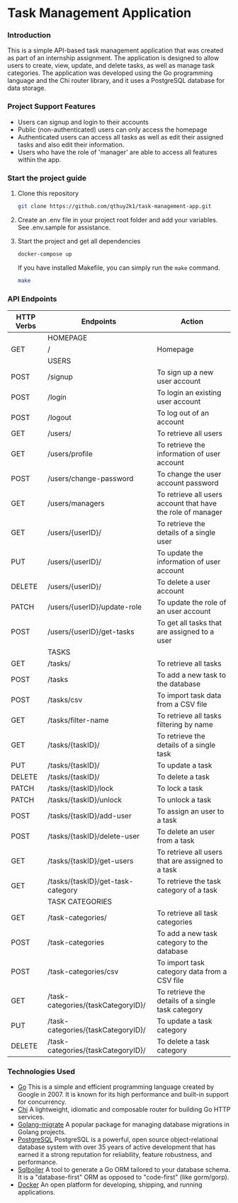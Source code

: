 # Task Management Application
### Introduction
This is a simple API-based task management application that was created as part of an internship assignment. The application is designed to allow users to create, view, update, and delete tasks, as well as manage task categories. The application was developed using the Go programming language and the Chi router library, and it uses a PostgreSQL database for data storage.
### Project Support Features
* Users can signup and login to their accounts
* Public (non-authenticated) users can only access the homepage
* Authenticated users can access all tasks as well as edit their assigned tasks and also edit their information.
* Users who have the role of 'manager' are able to access all features within the app.
### Start the project guide
1. Clone this repository
    ```sh
    git clone https://github.com/qthuy2k1/task-management-app.git
    ```
2. Create an .env file in your project root folder and add your variables. See .env.sample for assistance.

3. Start the project and get all dependencies
    ```sh 
    docker-compose up
    ``` 
    If you have installed Makefile, you can simply run the <code>make</code> command.
    ```sh
    make
    ```
### API Endpoints
| HTTP Verbs | Endpoints | Action |
| --- | --- | --- |
| | HOMEPAGE |
| GET | / | Homepage |
| | USERS |
| POST | /signup | To sign up a new user account |
| POST | /login | To login an existing user account |
| POST | /logout | To log out of an account |
| GET | /users/ | To retrieve all users |
| GET | /users/profile | To retrieve the information of user account |
| POST | /users/change-password | To change the user account password |
| GET | /users/managers | To retrieve all users account that have the role of manager |
| GET | /users/{userID}/ | To retrieve the details of a single user |
| PUT | /users/{userID}/ | To update the information of user account |
| DELETE | /users/{userID}/ | To delete a user account |
| PATCH | /users/{userID}/update-role | To update the role of an user account |
| POST | /users/{userID}/get-tasks | To get all tasks that are assigned to a user |
| | TASKS |
| GET | /tasks/ | To retrieve all tasks |
| POST | /tasks | To add a new task to the database |
| POST | /tasks/csv | To import task data from a CSV file |
| GET | /tasks/filter-name | To retrieve all tasks filtering by name |
| GET | /tasks/{taskID}/ | To retrieve the details of a single task |
| PUT | /tasks/{taskID}/ | To update a task |
| DELETE | /tasks/{taskID}/ | To delete a task |
| PATCH | /tasks/{taskID}/lock | To lock a task |
| PATCH | /tasks/{taskID}/unlock | To unlock a task |
| POST | /tasks/{taskID}/add-user | To assign an user to a task |
| POST | /tasks/{taskID}/delete-user | To delete an user from a task |
| GET | /tasks/{taskID}/get-users | To retrieve all users that are assigned to a task |
| GET | /tasks/{taskID}/get-task-category | To retrieve the task category of a task |
| | TASK CATEGORIES |
| GET | /task-categories/ | To retrieve all task categories |
| POST | /task-categories | To add a new task category to the database |
| POST | /task-categories/csv | To import task category data from a CSV file |
| GET | /task-categories/{taskCategoryID}/ | To retrieve the details of a single task category |
| PUT | /task-categories/{taskCategoryID}/ | To update a task category |
| DELETE | /task-categories/{taskCategoryID}/ | To delete a task category |
### Technologies Used
* [Go](https://go.dev/) This is a simple and efficient programming language created by Google in 2007. It is known for its high performance and built-in support for concurrency.
* [Chi](https://go-chi.io/) A lightweight, idiomatic and composable router for building Go HTTP services.
* [Golang-migrate](https://github.com/golang-migrate/migrate) A popular package for managing database migrations in Golang projects.
* [PostgreSQL](https://www.postgresql.org/) PostgreSQL is a powerful, open source object-relational database system with over 35 years of active development that has earned it a strong reputation for reliability, feature robustness, and performance.
* [Sqlboiler](https://github.com/volatiletech/sqlboiler) A tool to generate a Go ORM tailored to your database schema. It is a "database-first" ORM as opposed to "code-first" (like gorm/gorp).
* [Docker](https://www.docker.com/) An open platform for developing, shipping, and running applications.
